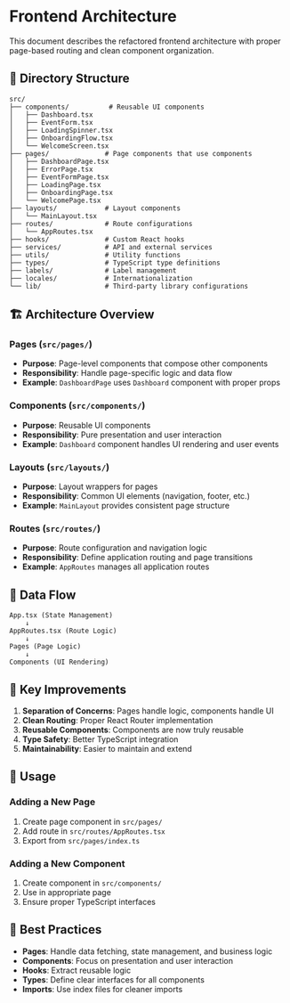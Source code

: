 # Frontend Architecture

This document describes the refactored frontend architecture with proper page-based routing and clean component organization.

## 📁 Directory Structure

```
src/
├── components/          # Reusable UI components
│   ├── Dashboard.tsx
│   ├── EventForm.tsx
│   ├── LoadingSpinner.tsx
│   ├── OnboardingFlow.tsx
│   └── WelcomeScreen.tsx
├── pages/              # Page components that use components
│   ├── DashboardPage.tsx
│   ├── ErrorPage.tsx
│   ├── EventFormPage.tsx
│   ├── LoadingPage.tsx
│   ├── OnboardingPage.tsx
│   └── WelcomePage.tsx
├── layouts/            # Layout components
│   └── MainLayout.tsx
├── routes/             # Route configurations
│   └── AppRoutes.tsx
├── hooks/              # Custom React hooks
├── services/           # API and external services
├── utils/              # Utility functions
├── types/              # TypeScript type definitions
├── labels/             # Label management
├── locales/            # Internationalization
└── lib/                # Third-party library configurations
```

## 🏗️ Architecture Overview

### **Pages** (`src/pages/`)

- **Purpose**: Page-level components that compose other components
- **Responsibility**: Handle page-specific logic and data flow
- **Example**: `DashboardPage` uses `Dashboard` component with proper props

### **Components** (`src/components/`)

- **Purpose**: Reusable UI components
- **Responsibility**: Pure presentation and user interaction
- **Example**: `Dashboard` component handles UI rendering and user events

### **Layouts** (`src/layouts/`)

- **Purpose**: Layout wrappers for pages
- **Responsibility**: Common UI elements (navigation, footer, etc.)
- **Example**: `MainLayout` provides consistent page structure

### **Routes** (`src/routes/`)

- **Purpose**: Route configuration and navigation logic
- **Responsibility**: Define application routing and page transitions
- **Example**: `AppRoutes` manages all application routes

## 🔄 Data Flow

```
App.tsx (State Management)
    ↓
AppRoutes.tsx (Route Logic)
    ↓
Pages (Page Logic)
    ↓
Components (UI Rendering)
```

## 🎯 Key Improvements

1. **Separation of Concerns**: Pages handle logic, components handle UI
2. **Clean Routing**: Proper React Router implementation
3. **Reusable Components**: Components are now truly reusable
4. **Type Safety**: Better TypeScript integration
5. **Maintainability**: Easier to maintain and extend

## 🚀 Usage

### Adding a New Page

1. Create page component in `src/pages/`
2. Add route in `src/routes/AppRoutes.tsx`
3. Export from `src/pages/index.ts`

### Adding a New Component

1. Create component in `src/components/`
2. Use in appropriate page
3. Ensure proper TypeScript interfaces

## 📝 Best Practices

- **Pages**: Handle data fetching, state management, and business logic
- **Components**: Focus on presentation and user interaction
- **Hooks**: Extract reusable logic
- **Types**: Define clear interfaces for all components
- **Imports**: Use index files for cleaner imports
